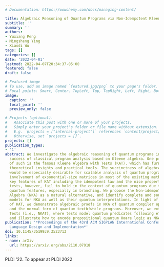 ```yaml
---
# Documentation: https://wowchemy.com/docs/managing-content/

title: Algebraic Reasoning of Quantum Programs via Non-Idempotent Kleene Algebra
subtitle: ''
summary: ''
authors:
- Yuxiang Peng
- Mingsheng Ying
- Xiaodi Wu
tags: []
categories: []
date: '2022-04-01'
lastmod: 2022-04-07T20:34:37-05:00
featured: false
draft: false

# Featured image
# To use, add an image named `featured.jpg/png` to your page's folder.
# Focal points: Smart, Center, TopLeft, Top, TopRight, Left, Right, BottomLeft, Bottom, BottomRight.
image:
  caption: ''
  focal_point: ''
  preview_only: false

# Projects (optional).
#   Associate this post with one or more of your projects.
#   Simply enter your project's folder or file name without extension.
#   E.g. `projects = ["internal-project"]` references `content/project/deep-learning/index.md`.
#   Otherwise, set `projects = []`.
projects: []
publication_types:
- '1'
abstract: We investigate the algebraic reasoning of quantum programs inspired by the
  success of classical program analysis based on Kleene algebra. One prominent example
  of such is the famous Kleene Algebra with Tests (KAT), which has furnished both
  theoretical insights and practical tools. The succinctness of algebraic reasoning
  would be especially desirable for scalable analysis of quantum programs, given the
  involvement of exponential-size matrices in most of the existing methods. A few
  key features of KAT including the idempotent law and the nice properties of classical
  tests, however, fail to hold in the context of quantum programs due to their unique
  quantum features, especially in branching. We propose the Non-idempotent Kleena
  Algebra (NKA) as a natural alternative, and identify complete and sound semantic
  models for NKA as well as their quantum interpretations. In light of applications
  of KAT, we demonstrate algebraic proofs in NKA of quantum compiler optimization
  and the normal form of quantum textbfwhile-programs. Moreover, we extend NKA with
  Tests (i.e., NKAT), where tests model quantum predicates following effect algebra,
  and illustrate how to encode propositional quantum Hoare logic as NKAT theorems.
publication: '*Proceedings of the 43rd ACM SIGPLAN International Conference on Programming
  Language Design and Implementation*'
doi: 10.1145/3519939.3523713
links:
- name: arXiv
  url: https://arxiv.org/abs/2110.07018
---
```

PLDI '22. To appear at PLDI 2022
